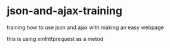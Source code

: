 # json-and-ajax-training
training how to use json and ajax with making an easy webpage

this is using xmlhttprequest as a metod

